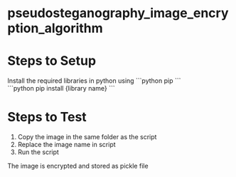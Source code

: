 # pseudosteganography_image_encryption_algorithm
<H1>Steps to Setup</H1>
Install the required libraries in python using 
```python
pip
```
  <br>
```python
pip install {library name}
```
<H1>Steps to Test</H1>
<OL>
<LI>Copy the image in the same folder as the script</LI>
<LI>Replace the image name in script</LI>
<LI>Run the script</LI>
</OL>
The image is encrypted and stored as pickle file

